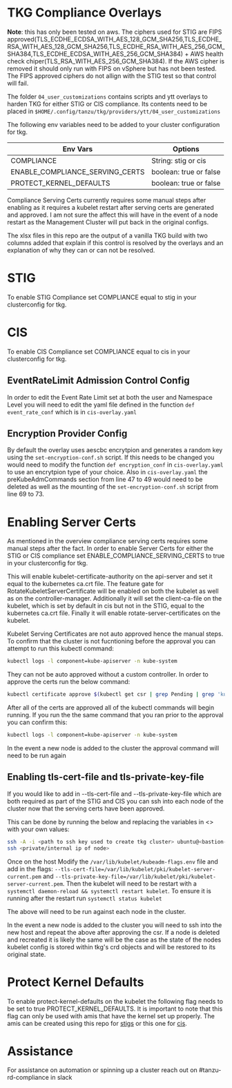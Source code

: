 # TKG Compliance Overlays
**Note**: this has only been tested on aws. The ciphers used for STIG are FIPS approved(TLS_ECDHE_ECDSA_WITH_AES_128_GCM_SHA256,TLS_ECDHE_RSA_WITH_AES_128_GCM_SHA256,TLS_ECDHE_RSA_WITH_AES_256_GCM_SHA384,TLS_ECDHE_ECDSA_WITH_AES_256_GCM_SHA384) + AWS health check chiper(TLS_RSA_WITH_AES_256_GCM_SHA384). If the AWS cipher is removed it should only run with FIPS on vSphere but has not been tested. The FIPS approved ciphers do not allign with the STIG test so that control will fail.

The folder `04_user_customizations` contains scripts and ytt overlays to harden TKG for either STIG or CIS compliance. Its contents need to be placed in `$HOME/.config/tanzu/tkg/providers/ytt/04_user_customizations` 

The following env variables need to be added to your cluster configuration for tkg. 


| Env Vars| Options|
|---------|--------|
|COMPLIANCE|String: stig or cis|
|ENABLE_COMPLIANCE_SERVING_CERTS| boolean: true or false|
|PROTECT_KERNEL_DEFAULTS| boolean: true or false|

Compliance Serving Certs currently requires some manual steps after enabling as it requires a kubelet restart after serving certs are generated and approved. I am not sure the affect this will have in the event of a node restart as the Management Cluster will put back in the original configs.

The xlsx files in this repo are the output of a vanilla TKG build with two columns added that explain if this control is resolved by the overlays and an explanation of why they can or can not be resolved.

# STIG
To enable STIG Compliance set COMPLIANCE equal to stig in your clusterconfig for tkg.

# CIS
To enable CIS Compliance set COMPLIANCE equal to cis in your clusterconfig for tkg.
## EventRateLimit Admission Control Config
In order to edit the Event Rate Limit set at both the user and Namespace Level you will need to edit the yaml file defined in the function `def event_rate_conf` which is in `cis-overlay.yaml`

## Encryption Provider Config
By default the overlay uses aescbc encrytpion and generates a random key using the `set-encryption-conf.sh` script. If this needs to be changed you would need to modify the function `def encryption_conf` in `cis-overlay.yaml` to use an encrytpion type of your choice. Also in `cis-overlay.yaml` the preKubeAdmCommands section from line 47 to 49 would need to be deleted as well as the mounting of the `set-encryption-conf.sh` script from line 69 to 73.



# Enabling Server Certs
As mentioned in the overview compliance serving certs requires some manual steps after the fact. In order to enable Server Certs for either the STIG or CIS compliance set ENABLE_COMPLIANCE_SERVING_CERTS to true in your clusterconfig for tkg.

This will enable kubelet-certificate-authority on the api-server and set it equal to the kubernetes ca.crt file. The feature gate for RotateKubeletServerCertificate will be enabled on both the kubelet as well as on the controller-manager. Additionally it will set the client-ca-file on the kubelet, which is set by default in cis but not in the STIG, equal to the kubernetes ca.crt file. Finally it will enable rotate-server-certificates on the kubelet. 

Kubelet Serving Certificates are not auto approved hence the manual steps. To confirm that the cluster is not fucntioning before the approval you can attempt to run this kubectl command:
```sh
kubectl logs -l component=kube-apiserver -n kube-system
```

 They can not be auto approved without a custom controller. In order to approve the certs run the below command:
```sh
kubectl certificate approve $(kubectl get csr | grep Pending | grep 'kubernetes.io/kubelet-serving' | awk '{print $1}' | tr '\r\n' ' ')
```

After all of the certs are approved all of the kubectl commands will begin running. If you run the the same command that you ran prior to the approval you can confirm this:

```sh
kubectl logs -l component=kube-apiserver -n kube-system
```

 In the event a new node is added to the cluster the approval command will need to be run again

## Enabling tls-cert-file and tls-private-key-file
If you would like to add in --tls-cert-file and --tls-private-key-file which are both required as part of the STIG and CIS you can ssh into each node of the cluster now that the serving certs have been approved.


This can be done by running the below and replacing the variables in \<\> with your own values:
```sh
ssh -A -i <path to ssh key used to create tkg cluster> ubuntu@<bastion-host public ip>
ssh <private/internal ip of node>
```

 Once on the host Modify the  `/var/lib/kubelet/kubeadm-flags.env` file and add in the flags: `--tls-cert-file=/var/lib/kubelet/pki/kubelet-server-current.pem` and `--tls-private-key-file=/var/lib/kubelet/pki/kubelet-server-current.pem`. Then the kubelet will need to be restart with a `systemctl daemon-reload && systemctl restart kubelet`. To ensure it is running after the restart run `systemctl status kubelet`

 The above  will need to be run against each node in the cluster.

 In the event a new node is added to the cluster you will need to ssh into the new host and repeat the above after approving the csr. If a node is deleted and recreated it is likely the same will be the case as the state of the nodes kubelet config is stored within tkg's crd objects and will be restored to its original state.

# Protect Kernel Defaults

To enable protect-kernel-defaults on the kubelet the following flag needs to be set to true PROTECT_KERNEL_DEFAULTS. It is important to note that this flag can only be used with amis that have the kernel set up properly. The amis can be created using this repo for [stigs](https://gitlab.eng.vmware.com/tanzu-compliance/canonical-ubuntu-18.04-stigd-capi-image-builder) or this one for [cis](https://gitlab.eng.vmware.com/tanzu-compliance/canonical-ubuntu-18.04-cis-capi-image-builder).

# Assistance

For assistance on automation or spinning up a cluster reach out on #tanzu-rd-compliance in slack

